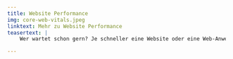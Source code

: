 ```yaml
---
title: Website Performance
img: core-web-vitals.jpeg
linktext: Mehr zu Website Performance
teasertext: |
    Wer wartet schon gern? Je schneller eine Website oder eine Web-Anwendung geladen und damit nutzbar wird, desto besser. Hier gibt es eine Reihe von typischen Problemen und Fehlern, angefangen von der Infrastruktur, über die eingesetzte Software, bis hin zum ausgelieferten HTML Code. Viele davon lassen sich lösen oder beheben. Spätestens seitdem Google die Ladegschwindigkeit im Rahmen der Web Vitals berücksichtigt ist das Thema für jeden professionellen Websitebetreiber relevant.

---
```



<!-- more -->

